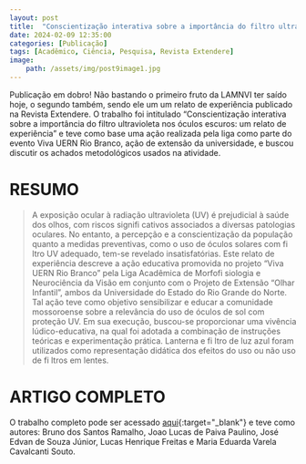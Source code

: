 ```yaml
---
layout: post
title:  "Conscientização interativa sobre a importância do filtro ultravioleta nos óculos escuros: um relato de experiência"
date: 2024-02-09 12:35:00
categories: [Publicação]
tags: [Acadêmico, Ciência, Pesquisa, Revista Extendere]
image: 
    path: /assets/img/post9image1.jpg
---
```


Publicação em dobro! Não bastando o primeiro fruto da LAMNVI ter saído hoje, o segundo também, sendo ele um  um relato de experiência publicado na Revista Extendere. O trabalho foi intitulado “Conscientização interativa sobre a importância do filtro ultravioleta nos óculos escuros: um relato de experiência” e teve como base uma ação realizada pela liga como parte do evento Viva UERN Rio Branco, ação de extensão da universidade, e buscou discutir os achados metodológicos usados na atividade.

# RESUMO

> A exposição ocular à radiação ultravioleta (UV) é prejudicial à saúde dos olhos, com riscos signifi cativos associados a diversas patologias oculares. No entanto, a percepção e a conscientização da população quanto a medidas preventivas, como o uso de óculos solares com fi ltro UV adequado, tem-se revelado insatisfatórias. Este relato de experiência descreve a ação educativa promovida no projeto “Viva UERN Rio Branco” pela Liga Acadêmica de Morfofi siologia e Neurociência da Visão em conjunto com o Projeto de Extensão “Olhar Infantil”, ambos da Universidade do Estado do Rio Grande do Norte. Tal ação teve como objetivo sensibilizar e educar a comunidade mossoroense sobre a relevância do uso de óculos de sol com proteção UV. Em sua execução, buscou-se proporcionar uma vivência lúdico-educativa, na qual foi adotada a combinação de instruções teóricas e experimentação prática. Lanterna e fi ltro de luz azul foram utilizados como representação didática dos efeitos do uso ou não uso de fi ltros em lentes.

# ARTIGO COMPLETO

O trabalho completo pode ser acessado [aqui](https://periodicos.apps.uern.br/index.php/EXT/article/view/5782){:target="_blank"} e teve como autores: Bruno dos Santos Ramalho, Joao Lucas de Paiva Paulino, José Edvan de Souza Júnior, Lucas Henrique Freitas e Maria Eduarda Varela Cavalcanti Souto.